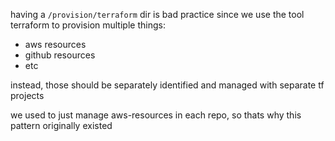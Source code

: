 having a `/provision/terraform` dir is bad practice since we use the tool terraform to provision multiple things:
- aws resources
- github resources
- etc

instead, those should be separately identified and managed with separate tf projects

we used to just manage aws-resources in each repo, so thats why this pattern originally existed
